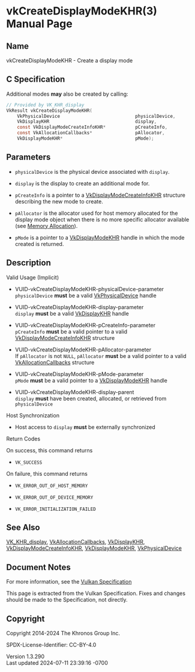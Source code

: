 # vkCreateDisplayModeKHR(3) Manual Page

## Name

vkCreateDisplayModeKHR - Create a display mode



## <a href="#_c_specification" class="anchor"></a>C Specification

Additional modes **may** also be created by calling:

``` c
// Provided by VK_KHR_display
VkResult vkCreateDisplayModeKHR(
    VkPhysicalDevice                            physicalDevice,
    VkDisplayKHR                                display,
    const VkDisplayModeCreateInfoKHR*           pCreateInfo,
    const VkAllocationCallbacks*                pAllocator,
    VkDisplayModeKHR*                           pMode);
```

## <a href="#_parameters" class="anchor"></a>Parameters

- `physicalDevice` is the physical device associated with `display`.

- `display` is the display to create an additional mode for.

- `pCreateInfo` is a pointer to a
  [VkDisplayModeCreateInfoKHR](https://registry.khronos.org/vulkan/specs/1.3-extensions/man/html/VkDisplayModeCreateInfoKHR.html)
  structure describing the new mode to create.

- `pAllocator` is the allocator used for host memory allocated for the
  display mode object when there is no more specific allocator available
  (see <a
  href="https://registry.khronos.org/vulkan/specs/1.3-extensions/html/vkspec.html#memory-allocation"
  target="_blank" rel="noopener">Memory Allocation</a>).

- `pMode` is a pointer to a [VkDisplayModeKHR](https://registry.khronos.org/vulkan/specs/1.3-extensions/man/html/VkDisplayModeKHR.html)
  handle in which the mode created is returned.

## <a href="#_description" class="anchor"></a>Description

Valid Usage (Implicit)

- <a href="#VUID-vkCreateDisplayModeKHR-physicalDevice-parameter"
  id="VUID-vkCreateDisplayModeKHR-physicalDevice-parameter"></a>
  VUID-vkCreateDisplayModeKHR-physicalDevice-parameter  
  `physicalDevice` **must** be a valid
  [VkPhysicalDevice](https://registry.khronos.org/vulkan/specs/1.3-extensions/man/html/VkPhysicalDevice.html) handle

- <a href="#VUID-vkCreateDisplayModeKHR-display-parameter"
  id="VUID-vkCreateDisplayModeKHR-display-parameter"></a>
  VUID-vkCreateDisplayModeKHR-display-parameter  
  `display` **must** be a valid [VkDisplayKHR](https://registry.khronos.org/vulkan/specs/1.3-extensions/man/html/VkDisplayKHR.html) handle

- <a href="#VUID-vkCreateDisplayModeKHR-pCreateInfo-parameter"
  id="VUID-vkCreateDisplayModeKHR-pCreateInfo-parameter"></a>
  VUID-vkCreateDisplayModeKHR-pCreateInfo-parameter  
  `pCreateInfo` **must** be a valid pointer to a valid
  [VkDisplayModeCreateInfoKHR](https://registry.khronos.org/vulkan/specs/1.3-extensions/man/html/VkDisplayModeCreateInfoKHR.html)
  structure

- <a href="#VUID-vkCreateDisplayModeKHR-pAllocator-parameter"
  id="VUID-vkCreateDisplayModeKHR-pAllocator-parameter"></a>
  VUID-vkCreateDisplayModeKHR-pAllocator-parameter  
  If `pAllocator` is not `NULL`, `pAllocator` **must** be a valid
  pointer to a valid [VkAllocationCallbacks](https://registry.khronos.org/vulkan/specs/1.3-extensions/man/html/VkAllocationCallbacks.html)
  structure

- <a href="#VUID-vkCreateDisplayModeKHR-pMode-parameter"
  id="VUID-vkCreateDisplayModeKHR-pMode-parameter"></a>
  VUID-vkCreateDisplayModeKHR-pMode-parameter  
  `pMode` **must** be a valid pointer to a
  [VkDisplayModeKHR](https://registry.khronos.org/vulkan/specs/1.3-extensions/man/html/VkDisplayModeKHR.html) handle

- <a href="#VUID-vkCreateDisplayModeKHR-display-parent"
  id="VUID-vkCreateDisplayModeKHR-display-parent"></a>
  VUID-vkCreateDisplayModeKHR-display-parent  
  `display` **must** have been created, allocated, or retrieved from
  `physicalDevice`

Host Synchronization

- Host access to `display` **must** be externally synchronized

Return Codes

On success, this command returns  
- `VK_SUCCESS`

On failure, this command returns  
- `VK_ERROR_OUT_OF_HOST_MEMORY`

- `VK_ERROR_OUT_OF_DEVICE_MEMORY`

- `VK_ERROR_INITIALIZATION_FAILED`

## <a href="#_see_also" class="anchor"></a>See Also

[VK_KHR_display](https://registry.khronos.org/vulkan/specs/1.3-extensions/man/html/VK_KHR_display.html),
[VkAllocationCallbacks](https://registry.khronos.org/vulkan/specs/1.3-extensions/man/html/VkAllocationCallbacks.html),
[VkDisplayKHR](https://registry.khronos.org/vulkan/specs/1.3-extensions/man/html/VkDisplayKHR.html),
[VkDisplayModeCreateInfoKHR](https://registry.khronos.org/vulkan/specs/1.3-extensions/man/html/VkDisplayModeCreateInfoKHR.html),
[VkDisplayModeKHR](https://registry.khronos.org/vulkan/specs/1.3-extensions/man/html/VkDisplayModeKHR.html),
[VkPhysicalDevice](https://registry.khronos.org/vulkan/specs/1.3-extensions/man/html/VkPhysicalDevice.html)

## <a href="#_document_notes" class="anchor"></a>Document Notes

For more information, see the <a
href="https://registry.khronos.org/vulkan/specs/1.3-extensions/html/vkspec.html#vkCreateDisplayModeKHR"
target="_blank" rel="noopener">Vulkan Specification</a>

This page is extracted from the Vulkan Specification. Fixes and changes
should be made to the Specification, not directly.

## <a href="#_copyright" class="anchor"></a>Copyright

Copyright 2014-2024 The Khronos Group Inc.

SPDX-License-Identifier: CC-BY-4.0

Version 1.3.290  
Last updated 2024-07-11 23:39:16 -0700
